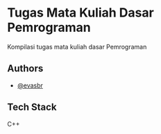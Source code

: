 # Tugas Mata Kuliah Dasar Pemrograman

Kompilasi tugas mata kuliah dasar Pemrograman




## Authors

- [@evasbr](https://www.github.com/evasbr)


## Tech Stack

C++

